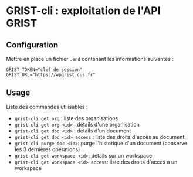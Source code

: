 # GRIST-cli : exploitation de l'API GRIST

## Configuration

Mettre en place un fichier `.end` contenant les informations suivantes :

```
GRIST_TOKEN="clef de session"
GRIST_URL="https://wpgrist.cus.fr"
```

## Usage

Liste des commandes utilisables :

- `grist-cli get org` : liste des organisations
- `grist-cli get org <id>` : détails d'une organisation
- `grist-cli get doc <id>` : détails d'un document
- `grist-cli get doc <id> access` : liste des droits d'accès au document
- `grist-cli purge doc <id>`: purge l'historique d'un document (conserve les 3 dernières opérations)
- `grist-cli get workspace <id>`: détails sur un workspace
- `grist-cli get workspace <id> access`: liste des droits d'accès à un workspace